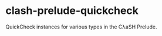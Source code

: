 clash-prelude-quickcheck
================================================================================

QuickCheck instances for various types in the CλaSH Prelude.
